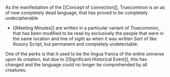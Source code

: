 As the manifestation of the [[Concept of connection]], Truecommon is an as of now completely dead language, that has proved to be completely undecipherable
- [[Meeting Minutes]] are written in a particular variant of Truecommon, that has been modified to be read by exclusively the people that were in the same location and line of sight as when it was written
	Sort of like Illusory Script, but permanent and completely undetectable.

One of the perks is that it used to be the lingua franca of the entire universe upon its creation, but due to [[Significant Historical Event]], this has changed and the language could no longer be comprehended by all creatures.

